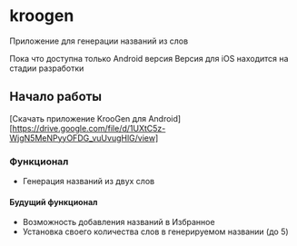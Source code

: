 # kroogen

Приложение для генерации названий из слов

Пока что доступна только Android версия
Версия для iOS находится на стадии разработки

## Начало работы
[Скачать приложение KrooGen для Android][https://drive.google.com/file/d/1UXtC5z-WjgN5MeNPyyOFDG_vuUvugHlG/view]

### Функционал
- Генерация названий из двух слов

#### Будущий функционал
- Возможность добавления названий в Избранное
- Установка своего количества слов в генерируемом названии (до 5)
